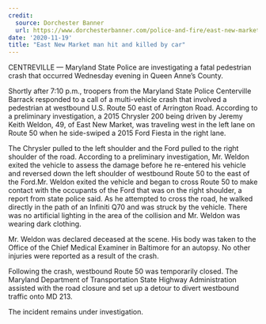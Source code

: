 ```yaml
---
credit:
  source: Dorchester Banner
  url: https://www.dorchesterbanner.com/police-and-fire/east-new-market-man-hit-and-killed-by-car/
date: '2020-11-19'
title: "East New Market man hit and killed by car"
---
```

CENTREVILLE — Maryland State Police are investigating a fatal pedestrian crash that occurred Wednesday evening in Queen Anne’s County.

Shortly after 7:10 p.m., troopers from the Maryland State Police Centerville Barrack responded to a call of a multi-vehicle crash that involved a pedestrian at westbound U.S. Route 50 east of Arrington Road. According to a preliminary investigation, a 2015 Chrysler 200 being driven by Jeremy Keith Weldon, 49, of East New Market, was traveling west in the left lane on Route 50 when he side-swiped a 2015 Ford Fiesta in the right lane.

The Chrysler pulled to the left shoulder and the Ford pulled to the right shoulder of the road. According to a preliminary investigation, Mr. Weldon exited the vehicle to assess the damage before he re-entered his vehicle and reversed down the left shoulder of westbound Route 50 to the east of the Ford.Mr. Weldon exited the vehicle and began to cross Route 50 to make contact with the occupants of the Ford that was on the right shoulder, a report from state police said. As he attempted to cross the road, he walked directly in the path of an Infiniti Q70 and was struck by the vehicle. There was no artificial lighting in the area of the collision and Mr. Weldon was wearing dark clothing.

Mr. Weldon was declared deceased at the scene. His body was taken to the Office of the Chief Medical Examiner in Baltimore for an autopsy. No other injuries were reported as a result of the crash.

Following the crash, westbound Route 50 was temporarily closed. The Maryland Department of Transportation State Highway Administration assisted with the road closure and set up a detour to divert westbound traffic onto MD 213.

The incident remains under investigation.
